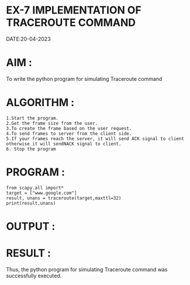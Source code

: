 # EX-7 IMPLEMENTATION OF TRACEROUTE COMMAND

DATE:20-04-2023

# AIM :
To write the python program for simulating Traceroute command

# ALGORITHM :
```
1.Start the program.
2.Get the frame size from the user.
3.To create the frame based on the user request.
4.To send frames to server from the client side.
5.If your frames reach the server, it will send ACK signal to client
otherwise it will sendNACK signal to client.
6. Stop the program
```
# PROGRAM :
```
from scapy.all import*
target = ["www.google.com"]
result, unans = traceroute(target,maxttl=32)
print(result,unans)
```


# OUTPUT :


# RESULT :
Thus, the python program for simulating Traceroute command was successfully executed.
